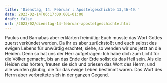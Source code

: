 ```yaml
---
title: 'Dienstag, 14. Februar : Apostelgeschichte 13,46-49.'
date: 2023-02-14T06:17:00.001+01:00
draft: false
url: /2023/02/dienstag-14-februar-apostelgeschichte.html
---
```


Paulus und Barnabas aber erklärten freimütig: Euch musste das Wort Gottes zuerst verkündet werden. Da ihr es aber zurückstoßt und euch selbst des ewigen Lebens für unwürdig erachtet, siehe, so wenden wir uns jetzt an die Heiden. Denn so hat uns der Herr aufgetragen: Ich habe dich zum Licht für die Völker gemacht, bis an das Ende der Erde sollst du das Heil sein. Als die Heiden das hörten, freuten sie sich und priesen das Wort des Herrn; und alle wurden gläubig, die für das ewige Leben bestimmt waren. Das Wort des Herrn aber verbreitete sich in der ganzen Gegend.